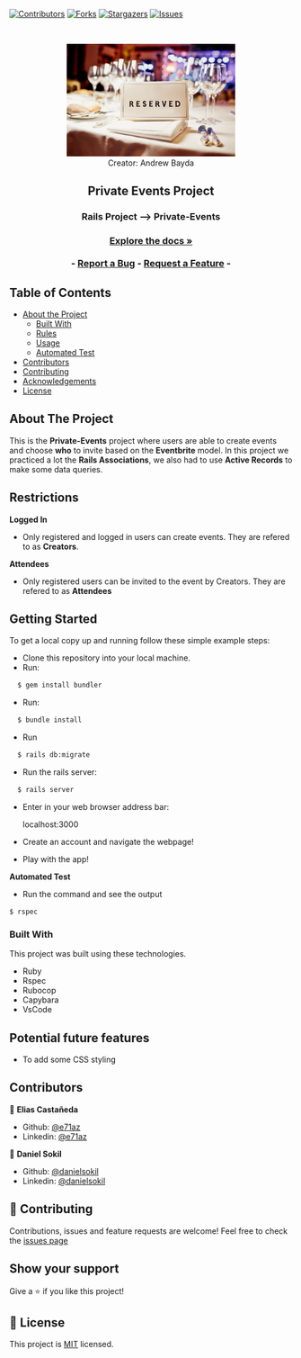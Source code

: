 [![Contributors][contributors-shield]][contributors-url]
[![Forks][forks-shield]][forks-url]
[![Stargazers][stars-shield]][stars-url]
[![Issues][issues-shield]][issues-url]

<!-- PROJECT LOGO -->
<br />
<p align="center">
  <a href="https://github.com/e71az/private-events" style="text-decoration: none;">
  <figure align="center">
    <img src="app/assets/images/reserved.jpg" alt="Reserved logo" width="300" height="200">
    <figcaption>Creator: Andrew Bayda</figcaption>
  </figure>
  </a>

  <h2 align="center">Private Events Project</h2>

  <h3 align="center">Rails Project --> Private-Events<h3>
  <p align="center">
    <a href="https://github.com/e71az/private-events"><strong>Explore the docs »</strong></a>
    <br />
    <br />
    -
    <a href="https://github.com/e71az/private-events/issues">Report a Bug</a>
    -
    <a href="https://github.com/e71az/private-events/issues">Request a Feature</a>
    -
  </p>
</p>

<!-- TABLE OF CONTENTS -->
## Table of Contents

* [About the Project](#about-the-project)
  * [Built With](#built-with)
  * [Rules](#rules)
  * [Usage](#usage)
  * [Automated Test](#autoamted-test)
* [Contributors](#contributors)
* [Contributing](#contributing)
* [Acknowledgements](#acknowledgements)
* [License](#license)

<!-- ABOUT THE PROJECT -->
## About The Project

This is the **Private-Events** project where users are able to create events and choose **who** to invite based on the **Eventbrite** model. In this project we practiced a lot the **Rails Associations**, we also had to use **Active Records** to make some data queries.

## Restrictions

**Logged In**
* Only registered and logged in users can create events. They are refered to as **Creators**.

**Attendees**
* Only registered users can be invited to the event by Creators. They are refered to as **Attendees**

## Getting Started

To get a local copy up and running follow these simple example steps:

- Clone this repository into your local machine.
- Run:

```bash
  $ gem install bundler
```

- Run:

```bash
  $ bundle install
```

- Run

```bash
  $ rails db:migrate
```

- Run the rails server:

```bash
  $ rails server
```

- Enter in your web browser address bar:

    localhost:3000

- Create an account and navigate the webpage!

- Play with the app!

**Automated Test**
* Run the command and see the output
```
$ rspec
```

### Built With
This project was built using these technologies.
* Ruby
* Rspec
* Rubocop
* Capybara
* VsCode


## Potential future features
- To add some CSS styling

## Contributors

👤 **Elias Castañeda**

- Github: [@e71az](https://github.com/e71az)
- Linkedin: [@e71az](https://www.linkedin.com/in/eliasecasta/)

👤 **Daniel Sokil**

- Github: [@danielsokil](https://github.com/danielsokil)
- Linkedin: [@danielsokil](www.linkedin.com/in/daniel-sokil)

## :handshake: Contributing
Contributions, issues and feature requests are welcome!
Feel free to check the [issues page](https://github.com/e71az/private-events/issues)

## Show your support
Give a :star: if you like this project!

<!-- MARKDOWN LINKS & IMAGES -->
<!-- https://www.markdownguide.org/basic-syntax/#reference-style-links -->
[contributors-shield]: https://img.shields.io/github/contributors/e71az/private-events.svg?style=flat-square
[contributors-url]: https://github.com/e71az/private-events/graphs/contributors
[forks-shield]: https://img.shields.io/github/forks/e71az/private-events
[forks-url]: https://github.com/e71az/private-events/network/members
[stars-shield]: https://img.shields.io/github/stars/e71az/private-events
[stars-url]: https://github.com/e71az/private-events/stargazers
[issues-shield]: https://img.shields.io/github/issues/e71az/private-events.svg?style=flat-square
[issues-url]: https://github.com/e71az/private-events/issues

## 📝 License

This project is [MIT](https://opensource.org/licenses/MIT) licensed.
